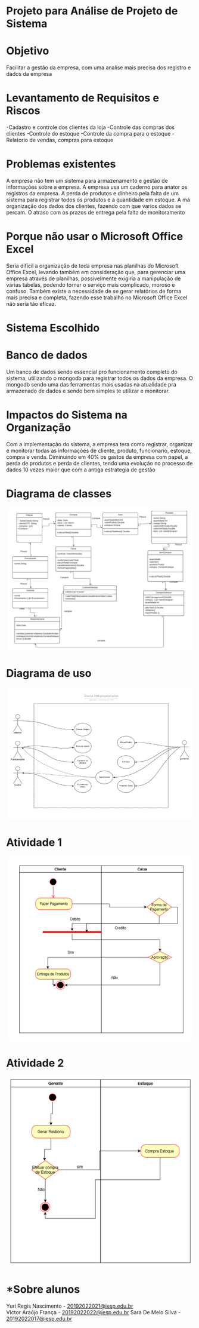 # Projeto para Análise de Projeto de Sistema


# Objetivo
Facilitar a gestão da empresa, com uma analise mais precisa dos registro e dados da empresa 

# Levantamento de Requisitos e Riscos
 -Cadastro e controle dos clientes da loja
 -Controle das compras dos clientes
 -Controle do estoque 
 -Controle da compra para o estoque
 -Relatorio de vendas, compras para estoque
  
# Problemas existentes
A empresa não tem um sistema para armazenamento e gestão de informações sobre a empresa.
A empresa usa um caderno para anator os registros da empresa.
A perda de produtos e dinheiro pela falta de um sistema para registrar todos os produtos e a quantidade em estoque.
A má organização dos dados dos clientes, fazendo com que varios dados se percam.
O atraso com os prazos de entrega pela falta de monitoramento 


# Porque não usar o Microsoft Office Excel
Seria difícil a organização de toda empresa nas planilhas do Microsoft Office Excel, levando
também em consideração que, para gerenciar uma empresa através de planilhas,
possivelmente exigiria a manipulação de várias tabelas, podendo tornar o serviço
mais complicado, moroso e confuso. Também existe a necessidade de se gerar
relatórios de forma mais precisa e completa, fazendo esse trabalho no Microsoft
Office Excel não seria tão eficaz.

# Sistema Escolhido



# Banco de dados
Um banco de dados sendo essencial pro funcionamento completo do sistema, utilizando o mongodb
para registrar todos os dados da empresa.
O mongodb sendo uma das ferramentas mais usadas na atualidade pra armazenado de dados e sendo bem simples te utilizar e monitorar.

# Impactos do Sistema na Organização
Com a implementação do sistema, a empresa tera como registrar, organizar e monitorar todas as informações
de cliente, produto, funcionario, estoque, compra e venda.
Diminuindo em 40% os gastos da empresa com papel, a perda de produtos e perda de clientes, 
tendo uma evolução no processo de dados 10 vezes maior que com a antiga estrategia de gestão

 
# Diagrama de classes
![alt text](https://github.com/projetoUniespArq/Projeto-AnaliseP/blob/main/assets/classes.jpg)

# Diagrama de uso
![alt text](https://github.com/projetoUniespArq/Projeto-AnaliseP/blob/main/assets/uso.png)

# Atividade 1
![alt text](https://github.com/projetoUniespArq/Projeto-AnaliseP/blob/main/assets/atv1.png)

# Atividade 2
![alt text](https://github.com/projetoUniespArq/Projeto-AnaliseP/blob/main/assets/atv2.png)

# *Sobre alunos
Yuri Regis Nascimento - 20192022021@iesp.edu.br         
Victor Araújo França -  20192022022@iesp.edu.br 
Sara De Melo Silva - 20192022017@iesp.edu.br


